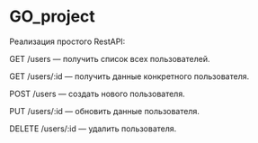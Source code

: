 # GO_project 
Реализация простого RestAPI:

   GET /users — получить список всех пользователей.
   
   GET /users/:id — получить данные конкретного пользователя.
   
   POST /users — создать нового пользователя.
   
   PUT /users/:id — обновить данные пользователя.
   
   DELETE /users/:id — удалить пользователя.
